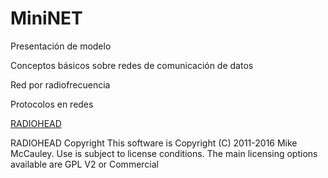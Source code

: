 # MiniNET

Presentación de modelo

Conceptos básicos sobre redes de comunicación de datos

Red por radiofrecuencia

Protocolos en redes

[RADIOHEAD](http://www.airspayce.com/mikem/arduino/RadioHead/index.html)

RADIOHEAD Copyright
This software is Copyright (C) 2011-2016 Mike McCauley. Use is subject to license conditions. The main licensing options available are GPL V2 or Commercial
